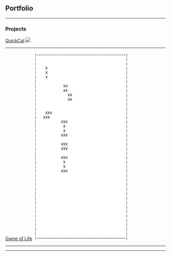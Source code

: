 ## Portfolio

---

### Projects

[QuickCal](/sample_page)
<img src="images/Quick.pngf?raw=true"/>

---
[Game of Life](/pdf/sample_presentation.pdf)
<img src="images/Life.png?raw=true"/>


---





---

<!-- Remove above link if you don't want to attibute -->

